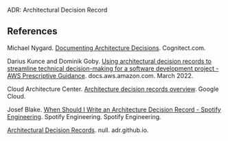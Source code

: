 ADR: Architectural Decision Record

## References

Michael Nygard. [Documenting Architecture Decisions](https://www.cognitect.com/blog/2011/11/15/documenting-architecture-decisions). Cognitect.com. 

Darius Kunce and Dominik Goby. [Using architectural decision records to streamline technical decision-making for a software development project - AWS Prescriptive Guidance](https://docs.aws.amazon.com/prescriptive-guidance/latest/architectural-decision-records/welcome.html). docs.aws.amazon.com. March 2022.

Cloud Architecture Center. [Architecture decision records overview](https://cloud.google.com/architecture/architecture-decision-records). Google Cloud.

Josef Blake. [When Should I Write an Architecture Decision Record - Spotify Engineering](https://engineering.atspotify.com/2020/04/when-should-i-write-an-architecture-decision-record/). Spotify Engineering. Spotify Engineering.

[Architectural Decision Records](https://adr.github.io/). null. adr.github.io.

